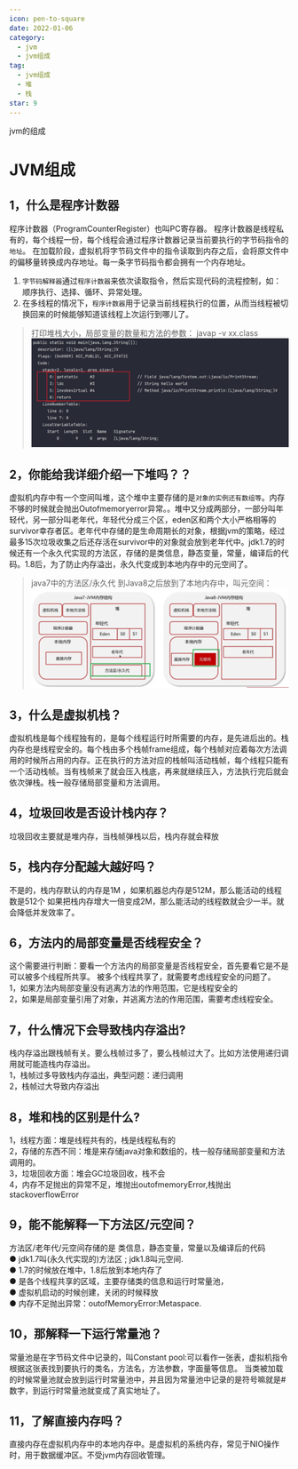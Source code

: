 ```yaml
---
icon: pen-to-square
date: 2022-01-06
category:
  - jvm
  - jvm组成
tag:
  - jvm组成
  - 堆
  - 栈
star: 9
---
```

jvm的组成


<!-- more -->

# JVM组成
## 1，什么是程序计数器               
程序计数器（ProgramCounterRegister）也叫PC寄存器。
程序计数器是线程私有的，每个线程一份，每个线程会通过程序计数器记录当前要执行的字节码指令的`地址`。
在加载阶段，虚拟机将字节码文件中的指令读取到内存之后，会将原文件中的偏移量转换成内存地址。每一条字节码指令都会拥有一个内存地址。
1. `字节码解释器`通过`程序计数器`来依次读取指令，然后实现代码的流程控制，如：顺序执行、选择、循环、异常处理。
2. 在多线程的情况下，`程序计数器`用于记录当前线程执行的位置，从而当线程被切换回来的时候能够知道该线程上次运行到哪儿了。
>打印堆栈大小，局部变量的数量和方法的参数：
>javap -v xx.class 
![alt text](image.png)

## 2，你能给我详细介绍一下堆吗？？
   虚拟机内存中有一个空间叫堆，这个堆中主要存储的是`对象的实例还有数组等`。内存不够的时候就会抛出Outofmemoryerror异常。。堆中又分成两部分，一部分叫年轻代，另一部分叫老年代，年轻代分成三个区，eden区和两个大小严格相等的survivor幸存者区。老年代中存储的是生命周期长的对象，根据jvm的策略，经过最多15次垃圾收集之后还存活在survivor中的对象就会放到老年代中。jdk1.7的时候还有一个永久代实现的方法区，存储的是类信息，静态变量，常量，编译后的代码。1.8后，为了防止内存溢出，永久代变成到本地内存中的元空间了。

>java7中的方法区/永久代  到Java8之后放到了本地内存中，叫元空间：
![元空间](image-2.png)
## 3，什么是虚拟机栈？
虚拟机栈是每个线程独有的，是每个线程运行时所需要的内存，是先进后出的。栈内存也是线程安全的。每个栈由多个栈帧frame组成，每个栈帧对应着每次方法调用的时候所占用的内存。正在执行的方法对应的栈帧叫活动栈帧，每个线程只能有一个活动栈帧。当有栈帧来了就会压入栈底，再来就继续压入，方法执行完后就会依次弹栈。栈一般存储局部变量和方法调用。



## 4，垃圾回收是否设计栈内存？
垃圾回收主要就是堆内存，当栈帧弹栈以后，栈内存就会释放
## 5，栈内存分配越大越好吗？
不是的，栈内存默认的内存是1M ，如果机器总内存是512M，那么能活动的线程数是512个
如果把栈内存增大一倍变成2M，那么能活动的线程数就会少一半。就会降低并发效率了。

## 6，方法内的局部变量是否线程安全？
这个需要进行判断：要看一个方法内的局部变量是否线程安全，首先要看它是不是可以被多个线程所共享。
被多个线程共享了，就需要考虑线程安全的问题了。  
1，如果方法内局部变量没有逃离方法的作用范围，它是线程安全的   
2，如果是局部变量引用了对象，并逃离方法的作用范围，需要考虑线程安全。

## 7，什么情况下会导致栈内存溢出?
栈内存溢出跟栈帧有关。要么栈帧过多了，要么栈帧过大了。比如方法使用递归调用就可能造栈内存溢出。  
1，栈帧过多导致栈内存溢出，典型问题：递归调用  
2，栈帧过大导致内存溢出
## 8，堆和栈的区别是什么?
1，线程方面：堆是线程共有的，栈是线程私有的  
2，存储的东西不同：堆是来存储java对象和数组的，栈一般存储局部变量和方法调用的。  
3，垃圾回收方面：堆会GC垃圾回收，栈不会  
4，内存不足抛出的异常不足，堆抛出outofmemoryError,栈抛出stackoverflowError  

## 9，能不能解释一下方法区/元空间？
方法区/老年代/元空间存储的是 类信息，静态变量，常量以及编译后的代码  
● jdk1.7叫(永久代实现的)方法区 ; jdk1.8叫元空间.  
● 1.7的时候放在堆中，1.8后放到本地内存了  
● 是各个线程共享的区域，主要存储类的信息和运行时常量池，  
● 虚拟机启动的时候创建，关闭的时候释放   
● 内存不足抛出异常：outofMemoryError:Metaspace.  

## 10，那解释一下运行常量池？
常量池是在字节码文件中记录的，叫Constant pool:可以看作一张表，虚拟机指令根据这张表找到要执行的类名，方法名，方法参数，字面量等信息。 
当类被加载的时候常量池就会放到运行时常量池中，并且因为常量池中记录的是符号嘛就是#数字，到运行时常量池就变成了真实地址了。 

## 11，了解直接内存吗？
直接内存在虚拟机内存中的本地内存中。是虚拟机的系统内存，常见于NIO操作时，用于数据缓冲区。不受jvm内存回收管理。
